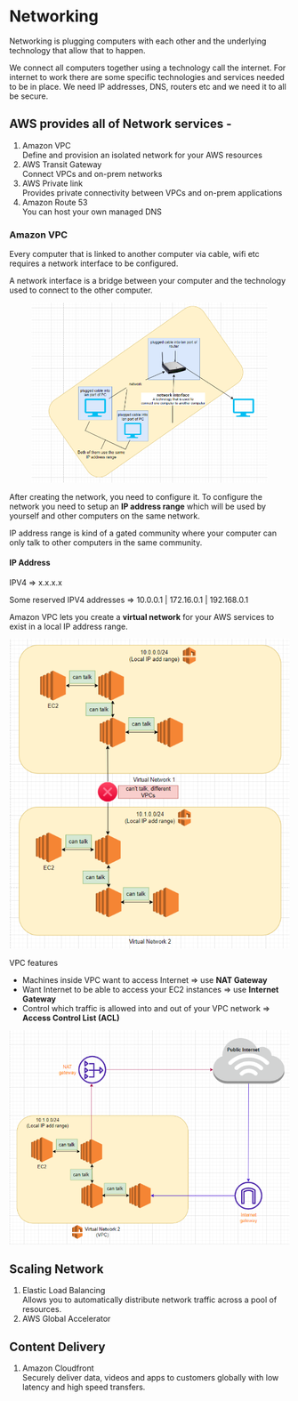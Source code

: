 # Networking

Networking is plugging computers with each other and the underlying technology that allow that to happen.

We connect all computers together using a technology call the internet. For internet to work there are some specific technologies and services needed to be in place. We need IP addresses, DNS, routers etc and we need it to all be secure.

## AWS provides all of Network services -

1. Amazon VPC\
   Define and provision an isolated network for your AWS resources
2. AWS Transit Gateway\
   Connect VPCs and on-prem networks
3. AWS Private link\
   Provides private connectivity between VPCs and on-prem applications
4. Amazon Route 53\
   You can host your own managed DNS

### Amazon VPC

Every computer that is linked to another computer via cable, wifi etc requires a network interface to be configured.

A network interface is a bridge between your computer and the technology used to connect to the other computer.

<figure><img src=".gitbook/assets/image.png" alt=""><figcaption></figcaption></figure>

After creating the network, you need to configure it. To configure the network you need to setup an **IP address range** which will be used by yourself and other computers on the same network.

IP address range is kind of a gated community where your computer can only talk to other computers in the same community.

#### IP Address

IPV4 => x.x.x.x

Some reserved IPV4 addresses => 10.0.0.1 | 172.16.0.1 | 192.168.0.1

Amazon VPC lets you create a **virtual network** for your AWS services to exist in a local IP address range.

![](<.gitbook/assets/image (1).png>)

VPC features

* Machines inside VPC want to access Internet => use **NAT Gateway**
* Want Internet to be able to access your EC2 instances => use **Internet Gateway**
* Control which traffic is allowed into and out of your VPC network => **Access Control List (ACL)**

****![](<.gitbook/assets/image (4).png>)****

## Scaling Network&#x20;

1. Elastic Load Balancing\
   Allows you to automatically distribute network traffic across a pool of resources.
2. AWS Global Accelerator

## Content Delivery

1. Amazon Cloudfront\
   Securely deliver data, videos and apps to customers globally with low latency and high speed transfers.
